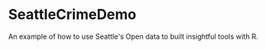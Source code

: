 # SeattleCrimeDemo

An example of how to use Seattle's Open data to built insightful tools with R. 
